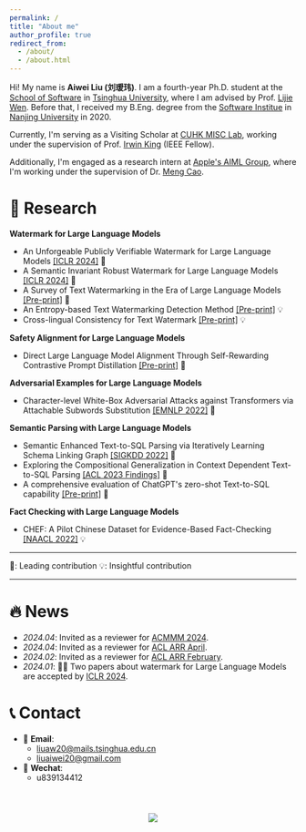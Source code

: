 ```yaml
---
permalink: /
title: "About me"
author_profile: true
redirect_from: 
  - /about/
  - /about.html
---
```


<span class='anchor' id='about-me'></span>

Hi! My name is **Aiwei Liu (刘瑷玮)**. I am a fourth-year Ph.D. student at the [School of Software](https://www.thss.tsinghua.edu.cn/) in [Tsinghua University](https://www.tsinghua.edu.cn/), where I am advised by Prof. [Lijie Wen](https://www.thss.tsinghua.edu.cn/faculty/wenlijie.htm). Before that, I received my B.Eng. degree from the [Software Institue](https://software.nju.edu.cn/) in [Nanjing University](https://www.nju.edu.cn/) in 2020.

Currently, I'm serving as a Visiting Scholar at [CUHK MISC Lab](https://misc-lab.cse.cuhk.edu.hk/people/), working under the supervision of Prof. [Irwin King](https://www.cse.cuhk.edu.hk/irwin.king/home) (IEEE Fellow).

Additionally, I'm engaged as a research intern at [Apple's AIML Group](https://machinelearning.apple.com/), where I'm working under the supervision of Dr. [Meng Cao](https://openreview.net/profile?id=~Meng_Cao2).

# 🔬 Research

**Watermark for Large Language Models**

*  An Unforgeable Publicly Verifiable Watermark for Large Language Models [[ICLR 2024]](https://arxiv.org/pdf/2307.16230.pdf) 🏅
*  A Semantic Invariant Robust Watermark for Large Language Models [[ICLR 2024]](https://arxiv.org/pdf/2310.06356.pdf) 🏅
*  A Survey of Text Watermarking in the Era of Large Language Models [[Pre-print]](https://arxiv.org/pdf/2312.07913.pdf) 🏅
* An Entropy-based Text Watermarking Detection Method [[Pre-print]](https://arxiv.org/pdf/2403.13485.pdf) 💡 
* Cross-lingual Consistency for Text Watermark [[Pre-print]](https://arxiv.org/pdf/2402.14007.pdf) 💡



**Safety Alignment for Large Language Models**

* Direct Large Language Model Alignment Through Self-Rewarding Contrastive Prompt Distillation [[Pre-print]](https://arxiv.org/pdf/2402.11907.pdf) 🏅 

**Adversarial Examples for Large Language Models**

* Character-level White-Box Adversarial Attacks against Transformers via Attachable Subwords Substitution [[EMNLP 2022]](https://aclanthology.org/2022.emnlp-main.522) 🏅 

**Semantic Parsing with Large Language Models**

* Semantic Enhanced Text-to-SQL Parsing via Iteratively Learning Schema Linking Graph [[SIGKDD 2022]](https://dl.acm.org/doi/pdf/10.1145/3534678.3539294) 🏅 
* Exploring the Compositional Generalization in Context Dependent Text-to-SQL Parsing [[ACL 2023 Findings]](https://aclanthology.org/2023.findings-acl.43.pdf) 🏅 
* A comprehensive evaluation of ChatGPT's zero-shot Text-to-SQL capability [[Pre-print]](https://arxiv.org/abs/2303.13547) 🏅 

**Fact Checking with Large Language Models**

* CHEF: A Pilot Chinese Dataset for Evidence-Based Fact-Checking [[NAACL 2022]](https://arxiv.org/abs/2206.11863) 💡 

<!-- **Information Extraction**

* GDA: Generative Data Augmentation Techniques for Relation Extraction Tasks [[ACL 2023 Findings]](https://arxiv.org/abs/2305.16663) 🏅 
* RAPL: A Relation-Aware Prototype Learning Approach for Few-Shot Document-Level Relation Extraction [[EMNLP 2023]](https://aclanthology.org/2023.emnlp-main.316.pdf) 💡 
* Reading Broadly to Open Your Mind Improving Open Relation Extraction With Search Documents Under Self-Supervisions [[TKDE]](https://ieeexplore.ieee.org/abstract/document/10255305) 💡
* Entity-to-Text based Data Augmentation with Semantic Coherence and Entity Preserving for various NER Tasks [[ACL 2023 Findings]](https://aclanthology.org/2023.findings-acl.578.pdf) 💡
* Guassian Prior Reinforcement Learning for Nested Named Entity Recognition [[ICASSP 2023]](https://ieeexplore.ieee.org/abstract/document/10097163/) 💡 -->


---

🏅: Leading contribution
💡: Insightful contribution

---
  

# 🔥 News
- *2024.04*: Invited as a reviewer for [ACMMM 2024](https://2024.acmmm.org/).
- *2024.04*: Invited as a reviewer for [ACL ARR April](https://openreview.net/group?id=aclweb.org/ACL/ARR/2024/April).
- *2024.02*: Invited as a reviewer for [ACL ARR February](https://openreview.net/group?id=aclweb.org/ACL/ARR/2024/February).
- *2024.01*: 🎉🎉 Two papers about watermark for Large Language Models are accepted by [ICLR 2024](https://iclr.cc/).

# 📞 Contact

- 📧 **Email**:
  -  liuaw20@mails.tsinghua.edu.cn
  -  liuaiwei20@gmail.com
- 💬 **Wechat**:
  - u839134412


<p align="center" style="padding-top: 40px;"> <a  href="https://clustrmaps.com/site/1bz29"  title="Visit tracker"><img src="//www.clustrmaps.com/map_v2.png?d=DX15I5ozLq5Q-wR0ekcNB17qazZ99Mm2sOgYD9FXvrM&cl=ffffff&w=300" /></a> </p>

<p align="center" style="padding-top: 100px;"> 
</p>